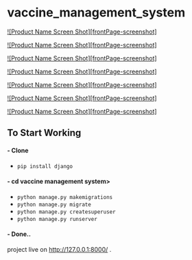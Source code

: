 # vaccine_management_system

[![Product Name Screen Shot][frontPage-screenshot]](https://example.com)

[![Product Name Screen Shot][frontPage-screenshot]](https://example.com)

[![Product Name Screen Shot][frontPage-screenshot]](https://example.com)

[![Product Name Screen Shot][frontPage-screenshot]](https://example.com)

[![Product Name Screen Shot][frontPage-screenshot]](https://example.com)

[![Product Name Screen Shot][frontPage-screenshot]](https://example.com)

[![Product Name Screen Shot][frontPage-screenshot]](https://example.com)


## To Start Working
#### - Clone
- `pip install django`
#### - cd vaccine management system>
- `python manage.py makemigrations`
-  `python manage.py migrate`
-  `python manage.py createsuperuser`
-  `python manage.py runserver`
#### - Done..
project live on http://127.0.0.1:8000/ .
